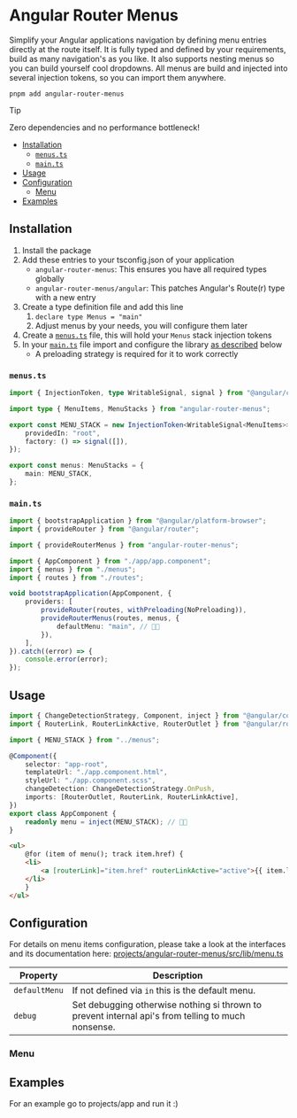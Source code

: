 # Angular Router Menus

Simplify your Angular applications navigation by defining menu entries directly at the route itself. It is fully typed and defined by your requirements, build as many navigation's as you like. It also supports nesting menus so you can build yourself cool dropdowns. All menus are build and injected into several injection tokens, so you can import them anywhere.

```shell
pnpm add angular-router-menus
```

> [!TIP]
> Zero dependencies and no performance bottleneck!

- [Installation](#installation)
  - [`menus.ts`](#menusts)
  - [`main.ts`](#maints)
- [Usage](#usage)
- [Configuration](#configuration)
  - [Menu](#menu)
- [Examples](#examples)

## Installation

1. Install the package
2. Add these entries to your tsconfig.json of your application
   - `angular-router-menus`: This ensures you have all required types globally
   - `angular-router-menus/angular`: This patches Angular's Route(r) type with a new entry
3. Create a type definition file and add this line
   1. `declare type Menus = "main"`
   2. Adjust menus by your needs, you will configure them later
4. Create a [`menus.ts`](#menusts) file, this will hold your `Menus` stack injection tokens
5. In your [`main.ts`](#maints) file import and configure the library [as described](#maints) below
   - A preloading strategy is required for it to work correctly

### `menus.ts`

```typescript
import { InjectionToken, type WritableSignal, signal } from "@angular/core";

import type { MenuItems, MenuStacks } from "angular-router-menus";

export const MENU_STACK = new InjectionToken<WritableSignal<MenuItems>>("MENU_STACK", {
	providedIn: "root",
	factory: () => signal([]),
});

export const menus: MenuStacks = {
	main: MENU_STACK,
};
```

### `main.ts`

```typescript
import { bootstrapApplication } from "@angular/platform-browser";
import { provideRouter } from "@angular/router";

import { provideRouterMenus } from "angular-router-menus";

import { AppComponent } from "./app/app.component";
import { menus } from "./menus";
import { routes } from "./routes";

void bootstrapApplication(AppComponent, {
	providers: [
		provideRouter(routes, withPreloading(NoPreloading)),
		provideRouterMenus(routes, menus, {
			defaultMenu: "main", // 👋🏻
		}),
	],
}).catch((error) => {
	console.error(error);
});
```

## Usage

```typescript
import { ChangeDetectionStrategy, Component, inject } from "@angular/core";
import { RouterLink, RouterLinkActive, RouterOutlet } from "@angular/router";

import { MENU_STACK } from "../menus";

@Component({
	selector: "app-root",
	templateUrl: "./app.component.html",
	styleUrl: "./app.component.scss",
	changeDetection: ChangeDetectionStrategy.OnPush,
	imports: [RouterOutlet, RouterLink, RouterLinkActive],
})
export class AppComponent {
	readonly menu = inject(MENU_STACK); // 👋🏻
}
```

```html
<ul>
	@for (item of menu(); track item.href) {
	<li>
		<a [routerLink]="item.href" routerLinkActive="active">{{ item.label }}</a>
	</li>
	}
</ul>
```

## Configuration

For details on menu items configuration, please take a look at the interfaces and its documentation here: [projects/angular-router-menus/src/lib/menu.ts](...)

| Property      | Description                                                                                        |
| ------------- | -------------------------------------------------------------------------------------------------- |
| `defaultMenu` | If not defined via `in` this is the default menu.                                                  |
| `debug`       | Set debugging otherwise nothing si thrown to prevent internal api's from telling to much nonsense. |

### Menu

## Examples

For an example go to projects/app and run it :)
